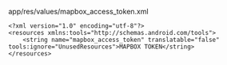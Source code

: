 app/res/values/mapbox_access_token.xml
```
<?xml version="1.0" encoding="utf-8"?>
<resources xmlns:tools="http://schemas.android.com/tools">
    <string name="mapbox_access_token" translatable="false" tools:ignore="UnusedResources">MAPBOX TOKEN</string>
</resources>
```
